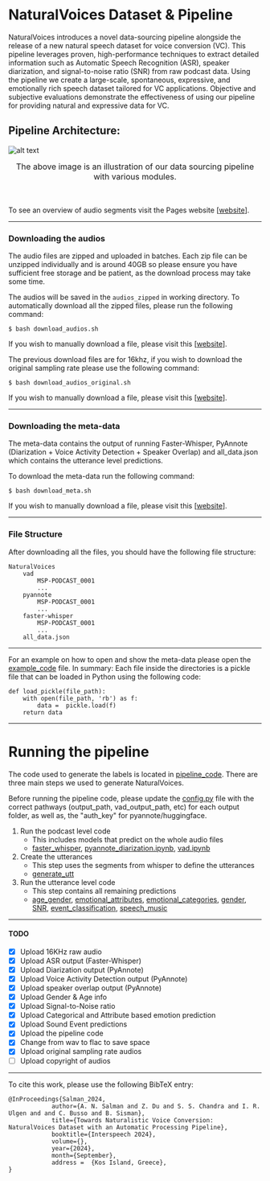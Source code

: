 # NaturalVoices Dataset & Pipeline


NaturalVoices introduces a novel data-sourcing pipeline alongside the release of a new natural speech dataset for voice conversion (VC). This pipeline leverages proven, high-performance techniques to extract detailed information such as Automatic Speech Recognition (ASR), speaker diarization, and signal-to-noise ratio (SNR) from raw podcast data. Using the pipeline we create a large-scale, spontaneous, expressive, and emotionally rich speech dataset tailored for VC applications. Objective and subjective evaluations demonstrate the effectiveness of using our pipeline for providing natural and expressive data for VC.



<h2>Pipeline Architecture: </h2>

![alt text](./data/pipeline.png)
<figcaption style="text-align:center;"></font><font size=3> 
	The above image is an illustration of our data sourcing pipeline with various modules. </font>
</figcaption>
<br><br>


To see an overview of audio segments visit the Pages website [[website](https://3loi.github.io/NaturalVoices/)].

---------------------------

### Downloading the audios

The audio files are zipped and uploaded in batches. Each zip file can be unzipped individually and is around 40GB so please ensure you have sufficient free storage and be patient, as the download process may take some time.


The audios will be saved in the `audios_zipped` in working directory. To automatically download all the zipped files, please run the following command: 
  ```
  $ bash download_audios.sh
  ```

If you wish to manually download a file, please visit this [[website](https://lab-msp.com/NaturalVoices/audios_16khz)].


The previous download files are for 16khz, if you wish to download the original sampling rate please use the following command:
  ```
  $ bash download_audios_original.sh
  ```

If you wish to manually download a file, please visit this [[website](https://lab-msp.com/NaturalVoices/audios_original)].

---------------------------

### Downloading the meta-data

The meta-data contains the output of running Faster-Whisper, PyAnnote (Diarization + Voice Activity Detection + Speaker Overlap) and all_data.json which contains the utterance level predictions.

To download the meta-data run the following command:
  ```
  $ bash download_meta.sh
  ```

If you wish to manually download a file, please visit this [[website](https://lab-msp.com/NaturalVoices)].

---------------------------

### File Structure

After downloading all the files, you should have the following file structure:

```
NaturalVoices
	vad
		MSP-PODCAST_0001
		...
	pyannote
		MSP-PODCAST_0001
		...
	faster-whisper
		MSP-PODCAST_0001
		...
	all_data.json
```



---------------------------

For an example on how to open and show the meta-data please open the [example_code](https://github.com/3loi/NaturalVoices/blob/main/pipeline_code/example_code.ipynb) file. In summary: Each file inside the directories is a pickle file that can be loaded in Python using the following code:

```
def load_pickle(file_path):
    with open(file_path, 'rb') as f:
        data =  pickle.load(f)
    return data
```

---------------------------

# Running the pipeline
The code used to generate the labels is located in [pipeline_code](https://github.com/3loi/NaturalVoices/blob/main/pipeline_code). There are three main steps we used to generate NaturalVoices.

Before running the pipeline code, please update the [config.py](https://github.com/3loi/NaturalVoices/blob/main/pipeline_code/config.py) file with the correct pathways (output_path, vad_output_path, etc) for each output folder, as well as, the "auth_key" for pyannote/huggingface.

1. Run the podcast level code
    - This includes models that predict on the whole audio files
    - [faster_whisper](https://github.com/3loi/NaturalVoices/blob/main/pipeline_code/faster_whisper.ipynb), [pyannote_diarization.ipynb](https://github.com/3loi/NaturalVoices/blob/main/pipeline_code/pyannote_diarization.ipynb), [vad.ipynb](https://github.com/3loi/NaturalVoices/blob/main/pipeline_code/vad.ipynb)
3. Create the utterances
    - This step uses the segments from whisper to define the utterances
    - [generate_utt](https://github.com/3loi/NaturalVoices/blob/main/pipeline_code/generate_utt.ipynb) 
5. Run the utterance level code
    - This step contains all remaining predictions
    - [age_gender](https://github.com/3loi/NaturalVoices/blob/main/pipeline_code/age_detector/age_detector.ipynb), [emotional_attributes](https://github.com/3loi/NaturalVoices/blob/main/pipeline_code/emotions/pred_emo_attributes.ipynb), [emotional_categories](https://github.com/3loi/NaturalVoices/blob/main/pipeline_code/emotions/pred_emo_categorical.ipynb), [gender](https://github.com/3loi/NaturalVoices/blob/main/pipeline_code/gender-filter/gender_filter.ipynb), [SNR](https://github.com/3loi/NaturalVoices/blob/main/pipeline_code/music_noise/SNR.ipynb), [event_classification](https://github.com/3loi/NaturalVoices/blob/main/pipeline_code/music_noise/event_classification.ipynb), [speech_music](https://github.com/3loi/NaturalVoices/blob/main/pipeline_code/music_noise/speech_music_predict.ipynb)


---------------------------

  #### TODO 
  - [x] Upload 16KHz raw audio
  - [x] Upload ASR output (Faster-Whisper)
  - [x] Upload Diarization output (PyAnnote)
  - [x] Upload Voice Activity Detection output (PyAnnote)
  - [x] Upload speaker overlap output (PyAnnote)
  - [x] Upload Gender & Age info
  - [x] Upload Signal-to-Noise ratio
  - [x] Upload Categorical and Attribute based emotion prediction
  - [x] Upload Sound Event predictions
  - [x] Upload the pipeline code
  - [x] Change from wav to flac to save space
  - [x] Upload original sampling rate audios
  - [ ] Upload copyright of audios

---------------------------

To cite this work, please use the following BibTeX entry:

```
@InProceedings{Salman_2024,
            author={A. N. Salman and Z. Du and S. S. Chandra and I. R. Ulgen and and C. Busso and B. Sisman},
            title={Towards Naturalistic Voice Conversion: NaturalVoices Dataset with an Automatic Processing Pipeline},
            booktitle={Interspeech 2024},
            volume={},
            year={2024},
            month={September},
            address =  {Kos Island, Greece},
}
```
